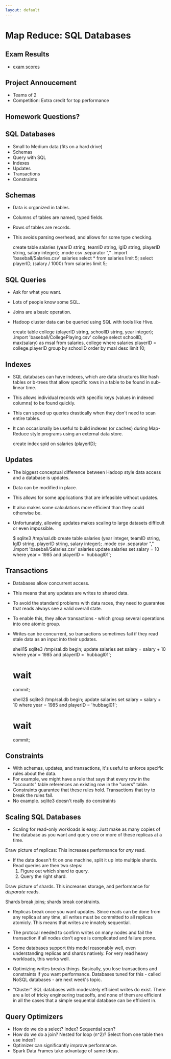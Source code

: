 ```yaml
---
layout: default
---
```


# Map Reduce: SQL Databases

## Exam Results

 - [exam scores](exam-scores.txt)

## Project Annoucement

 - Teams of 2
 - Competition: Extra credit for top performance

## Homework Questions?

## SQL Databases

 - Small to Medium data (fits on a hard drive)
 - Schemas
 - Query with SQL
 - Indexes
 - Updates
 - Transactions
 - Constraints

## Schemas

 - Data is organized in tables.
 - Columns of tables are named, typed fields.
 - Rows of tables are records.
 - This avoids parsing overhead, and allows for some type checking.

    create table salaries (yearID string, teamID string, lgID string, playerID string, salary integer);
    .mode csv
    .separator ","
    .import 'baseball/Salaries.csv' salaries
    select * from salaries limit 5;
    select playerID, (salary / 1000) from salaries limit 5;

## SQL Queries

 - Ask for what you want.
 - Lots of people know some SQL.
 - Joins are a basic operation.
 - Hadoop cluster data can be queried using SQL with tools like Hive.

    create table college (playerID string, schoolID string, year integer);
    .import 'baseball/CollegePlaying.csv' college
    select schoolID, max(salary) as msal from salaries, college where salaries.playerID = college.playerID group by schoolID order by msal desc limit 10;

## Indexes

 - SQL databases can have indexes, which are data structures like hash
   tables or b-trees that allow specific rows in a table to be found in
   sub-linear time.
 - This allows individual records with specific keys (values in indexed 
   columns) to be found quickly.
 - This can speed up queries drastically when they don't need to scan
   entire tables.
 - It can occasionally be useful to build indexes (or caches) during Map-Reduce
   style programs using an external data store.

    create index spid on salaries (playerID);

## Updates

 - The biggest conceptual difference between Hadoop style data access and a
   database is updates.
 - Data can be modified in place.
 - This allows for some applications that are infeasible without updates.
 - It also makes some calculations more efficient than they could otherwise be.
 - Unfortunately, allowing updates makes scaling to large datasets difficult or
   even impossible.

    $ sqlite3 /tmp/sal.db
    create table salaries (year integer, teamID string, lgID string, playerID string, salary integer);
    .mode csv
    .separator ","
    .import 'baseball/Salaries.csv' salaries
    update salaries set salary = 10 where year = 1985 and playerID = 'hubbagl01';

## Transactions

 - Databases allow concurrent access.
 - This means that any updates are writes to shared data.
 - To avoid the standard problems with data races, they need to guarantee that reads
   always see a valid overall state.
 - To enable this, they allow transactions - which group several operations into one
   atomic group.
 - Writes can be concurrent, so transactions sometimes fail if they read stale data as
   an input into their updates.

    shell1$ sqlite3 /tmp/sal.db
    begin;
    update salaries set salary = salary + 10 where year = 1985 and playerID = 'hubbagl01';
    # wait
    commit;
   
    shell2$ sqlite3 /tmp/sal.db
    begin;
    update salaries set salary = salary + 10 where year = 1985 and playerID = 'hubbagl01';
    # wait
    commit;
    

## Constraints

 - With schemas, updates, and transactions, it's useful to enforce specific rules about
   the data.
 - For example, we might have a rule that says that every row in the "accounts" table
   references an existing row in the "users" table.
 - Constraints guarantee that these rules hold. Transactions that try to break the rules
   fail.
 - No example. sqlite3 doesn't really do constraints

## Scaling SQL Databases

 - Scaling for read-only workloads is easy: Just make as many copies of the database as
   you want and query one or more of these replicas at a time.

Draw picture of replicas: This increases performance for *any* read.

 - If the data doesn't fit on one machine, split it up into multiple shards. Read queries
   are then two steps:
    1. Figure out which shard to query.
    2. Query the right shard.

Draw picture of shards. This increases storage, and performance for *disparate* reads.

Shards break joins; shards break constraints.

 - Replicas break once you want updates. Since reads can be done from any replica at
   any time, all writes must be committed to all replicas atomicly. This means that writes
   are innately sequential.
 - The protocal needed to confirm writes on many nodes and fail the transaction if all nodes
   don't agree is complicated and failure prone.
 - Some databases support this model reasonably well, even understanding replicas and shards
   natively. For very read heavy workloads, this works well.
 - Optimizing writes breaks things. Basically, you lose transactions and constraints if you
   want performance. Databases tuned for this - called NoSQL databases - are next week's topic.

 - "Cluster" SQL databases with moderately efficient writes do exist. There are a lot of tricky
   engineering tradeoffs, and none of them are efficient in all the cases that a simple sequential
   database can be efficient in.

## Query Optimizers

 - How do we do a select? Index? Sequential scan?
 - How do we do a join? Nested for loop (n^2)? Select from one table then use index?
 - Optimizer can significantly improve performance.
 - Spark Data Frames take advantage of same ideas.


